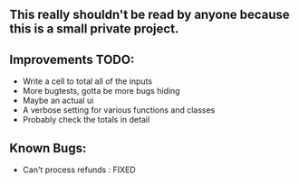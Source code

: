 <h2>This really shouldn't be read by anyone because this is a small private project.</h2>

<h2>Improvements TODO:</h2>
    <ul>
        <li>Write a cell to total all of the inputs</li>
        <li>More bugtests, gotta be more bugs hiding</li>
        <li>Maybe an actual ui</li>
        <li>A verbose setting for various functions and classes</li>
        <li>Probably check the totals in detail</li>
    </ul>
<h2>Known Bugs:</h2>
    <ul>
        <li>Can't process refunds : FIXED</li>
    </ul>
